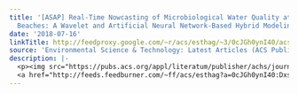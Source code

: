 ```yaml
---
title: '[ASAP] Real-Time Nowcasting of Microbiological Water Quality at Recreational
  Beaches: A Wavelet and Artificial Neural Network-Based Hybrid Modeling Approach'
date: '2018-07-16'
linkTitle: http://feedproxy.google.com/~r/acs/esthag/~3/0cJGh0ynI40/acs.est.8b01022
source: 'Environmental Science & Technology: Latest Articles (ACS Publications)'
description: |-
  <p><img src="https://pubs.acs.org/appl/literatum/publisher/achs/journals/content/esthag/0/esthag.ahead-of-print/acs.est.8b01022/20180716/images/medium/es-2018-01022w_0004.gif" alt="TOC Graphic"/></p><div><cite>Environmental Science & Technology</cite></div><div>DOI: 10.1021/acs.est.8b01022</div><div class="feedflare">
  <a href="http://feeds.feedburner.com/~ff/acs/esthag?a=0cJGh0ynI40:DxsZAsHzKco:yIl2AUoC8zA"><img src="http://feeds.feedburner.com/~ff/acs/esthag?d=yIl2AUoC8zA" border="0"></img></a>
---
```

